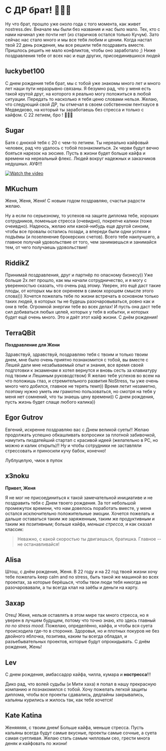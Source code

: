 # С ДР брат! 🥳🥳🥳

Ну что брат, прошло уже около года с того момента, как живет nostress.dev. Вначале мы были без названия и нас было мало. Тех, кто с нами начинал уже почти нет (из старичков остался только Кучум). Зато сейчас нас стало много и мы все тебя любим и ценим. Когда настал твой 22 день рождения, мы все решили тебя поздравить вместе. Пришлось решить не мало конфликтов, чтобы оно заработало ;) Ниже поздравления тебе от всех нас и еще других, присоединившихся людей

## luckybet100

С днем рождения тебя брат, мы с тобой уже знакомы много лет и много лет наши пути неразрывно связаны. Я безумно рад, что у меня есть такой крутой друг, на которого я реально могу положиться в любой ситуации. Передать то насколько я тебя ценю словами нельзя. Желаю, что следующий свой ДР, ты отмечал в своем собственном пентхаусе в Медведково, на который ты заработаешь без стресса и только с кайфом. С 22 летием, бро ! 🎂🥂🚀

## Sugar 

Батя с днюхой тебя с 20 с чем-то летием. Ты нереально кайфовый человек, рад что удалось с тобой познакомиться. 2к черви будут вечно бояться нарезок на зюсике.
Пусть в жизни будет больше кайфа и времени на нереальный флекс. Людей вокруг надежных и заказчиков недушных. АУФ!!!  

[![Watch the video](https://img.youtube.com/vi/-1SdFmIglfU/maxresdefault.jpg)](https://youtu.be/-1SdFmIglfU)

## MKuchum

Женя, Женя, Женя! С новым годом поздравляю, счастья радости желаю. 

Ну а если по серьезному, то успехов на защите диплома тебе, хороших сотрудников, поменьше стресса (очевидно), покрепче калики (тоже очеивдно). Надеюсь, желаю или какой-нибудь еще другой синоим, чтобы все провалы остались позади, а впереди были одни успехи и подъёмы (и позеленение брокерских счетов). Всего тебе наилучшего, а главное получай удовольствие от того, чем занимаешься и занимайся тем, от чего получаешь удовольствие!

## RiddikZ

Принимай поздравления, друг и партнёр по опасному бизнесу)) Уже больше 2х лет прошло, как мы начали сотрудничество, и я могу с уверенностью сказать, что очень рад этому. Уверен, это ещё даст такие плоды, от которых мы все охренеем в самом хорошем смысле этого слова))) Хочется пожелать тебе по жизни встречать в основном только таких людей, в которых ты не будешь разочаровываться, ровно как и они в тебе. Огромной энергии тебе во всех делах! И пусть она даст тебе сил добиваться любых целей, которых у тебя в избытки, и которых будет ещё очень много. Это и даёт этот кайф жизни. С днём рождения!

## TerraQBit

**Поздравление для Жени**

Здравствуй, здравствуй, поздравляю тебя с твоим и только твоим днем, мне было очень приятно познакомится с тобой, вы вместе с Лешей дали мне незабываемый опыт и знания, все время своей подготовки к экзаменам я хотел вернутся и вновь сесть за клавиатуру под твоим и Лешиным руководством)
Я желаю тебе успехов во всем на что положишь глаз, и стремительного развития NoStress, ты уже очень много чего добился, главное не терять темп))
Время летит незаметно, поэтому нужно уметь им грамотно пользоваться, но смотря на тебя у меня нет сомнений, что ты знаешь цену времени)) С днем рождения, пусть жизнь будет слаще любого калика))

## Egor Gutrov

Евгений, искренне поздравляю вас с Днем великой суеты!!
Желаю продолжать успешно обкашливать вопросики за плотной забивочкой, намутить пиздатейший стартап с красивой идеей (желательно в РС, но можно и калик открыть)!! Ну и чтобы сотрудники не заставляли стрессовать и приносили кучу бабок, конечно!

Лублуцелую, чмок в пупок

## x3noku
**Привет, Женя**

Я не мог не присоединиться к такой замечательной инициативе и не поздравить тебя с Днем твоего рождения. За тот небольшой промежуток времени, что нам довелось поработать вместе, у меня остался исключительно положительные эмоции.
Хочется пожелать и дальше оставаться таким же заряженным, таким же продуктивным и таким же позитивным; больше кайфа, *меньше стресса*, и как сказал классик:  

> Неважно, с какой скоростью ты двигаешься, братишка. Главное -- не
> останавливайся!

## Alisa

Штош, с днём рождения, Женя. В 22 году и на 22 год твоей жизни хочу тебе пожелать keep calm and no stress, быть такой же машиной во всех проектах, за которые берёшься, чтобы твои люди тебя никогда не разочаровавали, а ты всегда клал на заёбы и деньги на карту.

## Захар   

Отец! Женя, нельзя оставлять в этом мире так много стресса, но я уверен в лучшем будущем, потому что точно знаю, кто здесь главный *по no stress mood*. Пожелаю, определённо, кайфа, и чтобы вся суета происходила где-то в сторонке. Здоровья, но и плотных покуров не без двойного яблочка, позитива, каким ты всегда обладал, и разъебывательных проектов, которые будут опрокидывать. С днём рождения, Жень!  

## Lev

С днем рождения, амбассадор кайфа, чилла, кумара и **ностресса**!!!

Дико рад, что волей судьбы (и Мити хаха) я попал в нашу прекрасную компанию и познакомился с тобой. Хочу пожелать легкой защиты диплома, чтобы все проекты сдавались, дедлайны закрывались, кальяны курились и жилось так, как тебе хочется!

## Kate Katina

Женяяяяя, с твоим днем! Больше кайфа, меньше стресса. Пусть кальяны всегда будут самые вкусные, проекты самые сочные, а суета самая суетливая. Желаю стать самым чилловым сео, грести многа деняк и кайфовать по жизни!


